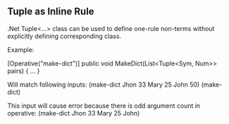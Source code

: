 ﻿Tuple as Inline Rule
--------------------


.Net Tuple<...> class can be used to define one-rule non-terms without explicitly defining corresponding class.

Example:

[Operative("make-dict")]
public void MakeDict(List<Tuple<Sym, Num>> pairs) { ... }

Will match following inputs:
	(make-dict Jhon 33 Mary 25 John 50)
	(make-dict)

This input will cause error because there is odd argument count in operative:
	(make-dict Jhon 33 Mary 25 John)
